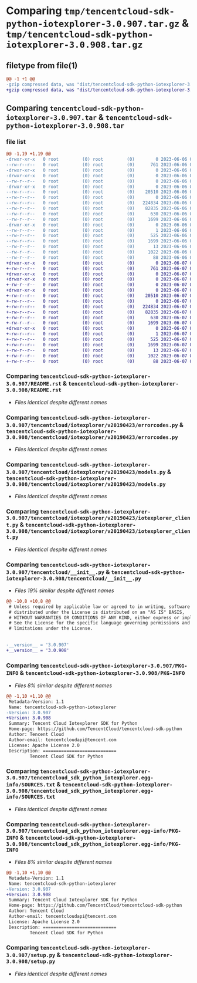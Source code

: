 # Comparing `tmp/tencentcloud-sdk-python-iotexplorer-3.0.907.tar.gz` & `tmp/tencentcloud-sdk-python-iotexplorer-3.0.908.tar.gz`

## filetype from file(1)

```diff
@@ -1 +1 @@
-gzip compressed data, was "dist/tencentcloud-sdk-python-iotexplorer-3.0.907.tar", last modified: Tue Jun  6 02:29:00 2023, max compression
+gzip compressed data, was "dist/tencentcloud-sdk-python-iotexplorer-3.0.908.tar", last modified: Wed Jun  7 00:26:47 2023, max compression
```

## Comparing `tencentcloud-sdk-python-iotexplorer-3.0.907.tar` & `tencentcloud-sdk-python-iotexplorer-3.0.908.tar`

### file list

```diff
@@ -1,19 +1,19 @@
-drwxr-xr-x   0 root         (0) root         (0)        0 2023-06-06 02:29:00.000000 tencentcloud-sdk-python-iotexplorer-3.0.907/
--rw-r--r--   0 root         (0) root         (0)      761 2023-06-06 02:29:00.000000 tencentcloud-sdk-python-iotexplorer-3.0.907/README.rst
-drwxr-xr-x   0 root         (0) root         (0)        0 2023-06-06 02:29:00.000000 tencentcloud-sdk-python-iotexplorer-3.0.907/tencentcloud/
-drwxr-xr-x   0 root         (0) root         (0)        0 2023-06-06 02:29:00.000000 tencentcloud-sdk-python-iotexplorer-3.0.907/tencentcloud/iotexplorer/
--rw-r--r--   0 root         (0) root         (0)        0 2023-06-06 02:29:00.000000 tencentcloud-sdk-python-iotexplorer-3.0.907/tencentcloud/iotexplorer/__init__.py
-drwxr-xr-x   0 root         (0) root         (0)        0 2023-06-06 02:29:00.000000 tencentcloud-sdk-python-iotexplorer-3.0.907/tencentcloud/iotexplorer/v20190423/
--rw-r--r--   0 root         (0) root         (0)    20510 2023-06-06 02:29:00.000000 tencentcloud-sdk-python-iotexplorer-3.0.907/tencentcloud/iotexplorer/v20190423/errorcodes.py
--rw-r--r--   0 root         (0) root         (0)        0 2023-06-06 02:29:00.000000 tencentcloud-sdk-python-iotexplorer-3.0.907/tencentcloud/iotexplorer/v20190423/__init__.py
--rw-r--r--   0 root         (0) root         (0)   224834 2023-06-06 02:29:00.000000 tencentcloud-sdk-python-iotexplorer-3.0.907/tencentcloud/iotexplorer/v20190423/models.py
--rw-r--r--   0 root         (0) root         (0)    82835 2023-06-06 02:29:00.000000 tencentcloud-sdk-python-iotexplorer-3.0.907/tencentcloud/iotexplorer/v20190423/iotexplorer_client.py
--rw-r--r--   0 root         (0) root         (0)      630 2023-06-06 02:29:00.000000 tencentcloud-sdk-python-iotexplorer-3.0.907/tencentcloud/__init__.py
--rw-r--r--   0 root         (0) root         (0)     1699 2023-06-06 02:29:00.000000 tencentcloud-sdk-python-iotexplorer-3.0.907/PKG-INFO
-drwxr-xr-x   0 root         (0) root         (0)        0 2023-06-06 02:29:00.000000 tencentcloud-sdk-python-iotexplorer-3.0.907/tencentcloud_sdk_python_iotexplorer.egg-info/
--rw-r--r--   0 root         (0) root         (0)        1 2023-06-06 02:29:00.000000 tencentcloud-sdk-python-iotexplorer-3.0.907/tencentcloud_sdk_python_iotexplorer.egg-info/dependency_links.txt
--rw-r--r--   0 root         (0) root         (0)      525 2023-06-06 02:29:00.000000 tencentcloud-sdk-python-iotexplorer-3.0.907/tencentcloud_sdk_python_iotexplorer.egg-info/SOURCES.txt
--rw-r--r--   0 root         (0) root         (0)     1699 2023-06-06 02:29:00.000000 tencentcloud-sdk-python-iotexplorer-3.0.907/tencentcloud_sdk_python_iotexplorer.egg-info/PKG-INFO
--rw-r--r--   0 root         (0) root         (0)       13 2023-06-06 02:29:00.000000 tencentcloud-sdk-python-iotexplorer-3.0.907/tencentcloud_sdk_python_iotexplorer.egg-info/top_level.txt
--rw-r--r--   0 root         (0) root         (0)     1022 2023-06-06 02:29:00.000000 tencentcloud-sdk-python-iotexplorer-3.0.907/setup.py
--rw-r--r--   0 root         (0) root         (0)       88 2023-06-06 02:29:00.000000 tencentcloud-sdk-python-iotexplorer-3.0.907/setup.cfg
+drwxr-xr-x   0 root         (0) root         (0)        0 2023-06-07 00:26:47.000000 tencentcloud-sdk-python-iotexplorer-3.0.908/
+-rw-r--r--   0 root         (0) root         (0)      761 2023-06-07 00:26:46.000000 tencentcloud-sdk-python-iotexplorer-3.0.908/README.rst
+drwxr-xr-x   0 root         (0) root         (0)        0 2023-06-07 00:26:47.000000 tencentcloud-sdk-python-iotexplorer-3.0.908/tencentcloud/
+drwxr-xr-x   0 root         (0) root         (0)        0 2023-06-07 00:26:47.000000 tencentcloud-sdk-python-iotexplorer-3.0.908/tencentcloud/iotexplorer/
+-rw-r--r--   0 root         (0) root         (0)        0 2023-06-07 00:26:46.000000 tencentcloud-sdk-python-iotexplorer-3.0.908/tencentcloud/iotexplorer/__init__.py
+drwxr-xr-x   0 root         (0) root         (0)        0 2023-06-07 00:26:47.000000 tencentcloud-sdk-python-iotexplorer-3.0.908/tencentcloud/iotexplorer/v20190423/
+-rw-r--r--   0 root         (0) root         (0)    20510 2023-06-07 00:26:46.000000 tencentcloud-sdk-python-iotexplorer-3.0.908/tencentcloud/iotexplorer/v20190423/errorcodes.py
+-rw-r--r--   0 root         (0) root         (0)        0 2023-06-07 00:26:46.000000 tencentcloud-sdk-python-iotexplorer-3.0.908/tencentcloud/iotexplorer/v20190423/__init__.py
+-rw-r--r--   0 root         (0) root         (0)   224834 2023-06-07 00:26:46.000000 tencentcloud-sdk-python-iotexplorer-3.0.908/tencentcloud/iotexplorer/v20190423/models.py
+-rw-r--r--   0 root         (0) root         (0)    82835 2023-06-07 00:26:46.000000 tencentcloud-sdk-python-iotexplorer-3.0.908/tencentcloud/iotexplorer/v20190423/iotexplorer_client.py
+-rw-r--r--   0 root         (0) root         (0)      630 2023-06-07 00:26:46.000000 tencentcloud-sdk-python-iotexplorer-3.0.908/tencentcloud/__init__.py
+-rw-r--r--   0 root         (0) root         (0)     1699 2023-06-07 00:26:47.000000 tencentcloud-sdk-python-iotexplorer-3.0.908/PKG-INFO
+drwxr-xr-x   0 root         (0) root         (0)        0 2023-06-07 00:26:47.000000 tencentcloud-sdk-python-iotexplorer-3.0.908/tencentcloud_sdk_python_iotexplorer.egg-info/
+-rw-r--r--   0 root         (0) root         (0)        1 2023-06-07 00:26:47.000000 tencentcloud-sdk-python-iotexplorer-3.0.908/tencentcloud_sdk_python_iotexplorer.egg-info/dependency_links.txt
+-rw-r--r--   0 root         (0) root         (0)      525 2023-06-07 00:26:47.000000 tencentcloud-sdk-python-iotexplorer-3.0.908/tencentcloud_sdk_python_iotexplorer.egg-info/SOURCES.txt
+-rw-r--r--   0 root         (0) root         (0)     1699 2023-06-07 00:26:47.000000 tencentcloud-sdk-python-iotexplorer-3.0.908/tencentcloud_sdk_python_iotexplorer.egg-info/PKG-INFO
+-rw-r--r--   0 root         (0) root         (0)       13 2023-06-07 00:26:47.000000 tencentcloud-sdk-python-iotexplorer-3.0.908/tencentcloud_sdk_python_iotexplorer.egg-info/top_level.txt
+-rw-r--r--   0 root         (0) root         (0)     1022 2023-06-07 00:26:46.000000 tencentcloud-sdk-python-iotexplorer-3.0.908/setup.py
+-rw-r--r--   0 root         (0) root         (0)       88 2023-06-07 00:26:47.000000 tencentcloud-sdk-python-iotexplorer-3.0.908/setup.cfg
```

### Comparing `tencentcloud-sdk-python-iotexplorer-3.0.907/README.rst` & `tencentcloud-sdk-python-iotexplorer-3.0.908/README.rst`

 * *Files identical despite different names*

### Comparing `tencentcloud-sdk-python-iotexplorer-3.0.907/tencentcloud/iotexplorer/v20190423/errorcodes.py` & `tencentcloud-sdk-python-iotexplorer-3.0.908/tencentcloud/iotexplorer/v20190423/errorcodes.py`

 * *Files identical despite different names*

### Comparing `tencentcloud-sdk-python-iotexplorer-3.0.907/tencentcloud/iotexplorer/v20190423/models.py` & `tencentcloud-sdk-python-iotexplorer-3.0.908/tencentcloud/iotexplorer/v20190423/models.py`

 * *Files identical despite different names*

### Comparing `tencentcloud-sdk-python-iotexplorer-3.0.907/tencentcloud/iotexplorer/v20190423/iotexplorer_client.py` & `tencentcloud-sdk-python-iotexplorer-3.0.908/tencentcloud/iotexplorer/v20190423/iotexplorer_client.py`

 * *Files identical despite different names*

### Comparing `tencentcloud-sdk-python-iotexplorer-3.0.907/tencentcloud/__init__.py` & `tencentcloud-sdk-python-iotexplorer-3.0.908/tencentcloud/__init__.py`

 * *Files 19% similar despite different names*

```diff
@@ -10,8 +10,8 @@
 # Unless required by applicable law or agreed to in writing, software
 # distributed under the License is distributed on an "AS IS" BASIS,
 # WITHOUT WARRANTIES OR CONDITIONS OF ANY KIND, either express or implied.
 # See the License for the specific language governing permissions and
 # limitations under the License.
 
 
-__version__ = '3.0.907'
+__version__ = '3.0.908'
```

### Comparing `tencentcloud-sdk-python-iotexplorer-3.0.907/PKG-INFO` & `tencentcloud-sdk-python-iotexplorer-3.0.908/PKG-INFO`

 * *Files 8% similar despite different names*

```diff
@@ -1,10 +1,10 @@
 Metadata-Version: 1.1
 Name: tencentcloud-sdk-python-iotexplorer
-Version: 3.0.907
+Version: 3.0.908
 Summary: Tencent Cloud Iotexplorer SDK for Python
 Home-page: https://github.com/TencentCloud/tencentcloud-sdk-python
 Author: Tencent Cloud
 Author-email: tencentcloudapi@tencent.com
 License: Apache License 2.0
 Description: ============================
         Tencent Cloud SDK for Python
```

### Comparing `tencentcloud-sdk-python-iotexplorer-3.0.907/tencentcloud_sdk_python_iotexplorer.egg-info/SOURCES.txt` & `tencentcloud-sdk-python-iotexplorer-3.0.908/tencentcloud_sdk_python_iotexplorer.egg-info/SOURCES.txt`

 * *Files identical despite different names*

### Comparing `tencentcloud-sdk-python-iotexplorer-3.0.907/tencentcloud_sdk_python_iotexplorer.egg-info/PKG-INFO` & `tencentcloud-sdk-python-iotexplorer-3.0.908/tencentcloud_sdk_python_iotexplorer.egg-info/PKG-INFO`

 * *Files 8% similar despite different names*

```diff
@@ -1,10 +1,10 @@
 Metadata-Version: 1.1
 Name: tencentcloud-sdk-python-iotexplorer
-Version: 3.0.907
+Version: 3.0.908
 Summary: Tencent Cloud Iotexplorer SDK for Python
 Home-page: https://github.com/TencentCloud/tencentcloud-sdk-python
 Author: Tencent Cloud
 Author-email: tencentcloudapi@tencent.com
 License: Apache License 2.0
 Description: ============================
         Tencent Cloud SDK for Python
```

### Comparing `tencentcloud-sdk-python-iotexplorer-3.0.907/setup.py` & `tencentcloud-sdk-python-iotexplorer-3.0.908/setup.py`

 * *Files identical despite different names*

